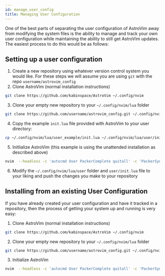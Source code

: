 ```yaml
---
id: manage_user_config
title: Managing User Configuration
---
```


One of the best parts of separating the user configuration of AstroVim away from modifying the system files is the ability to manage and track your own user configuration while maintaining the ability to still get AstroVim updates. The easiest process to do this would be as follows:

## Setting up a user configuration

1. Create a new repository using whatever version control system you would like. For these steps we will assume you are using `git` with the repo `username/astrovim_config`
2. Clone AstroVim (normal installation instructions)

```sh
git clone https://github.com/kabinspace/AstroVim ~/.config/nvim
```

3. Clone your empty new repository to your `~/.config/nvim/lua` folder

```sh
git clone https://github.com/username/astrovim_config.git ~/.config/nvim/lua/user
```

4. Copy the example `init.lua` file provided with AstroVim to your user directory:

```sh
cp ~/.config/nvim/lua/user_example/init.lua ~/.config/nvim/lua/user/init.lua
```

5. Initlialize AstroVim (this example is using the unattended installation as described above)

```sh
nvim  --headless -c 'autocmd User PackerComplete quitall' -c 'PackerSync'
```

6. Modify the `~/.config/nvim/lua/user` folder and `user/init.lua` file to your liking and push the changes you make to your repository

## Installing from an existing User Configuration

If you have already created your user configuration and have it tracked in a repository, then the process of getting your system up and running is very easy:

1. Clone AstroVim (normal installation instructions)

```sh
git clone https://github.com/kabinspace/AstroVim ~/.config/nvim
```

2. Clone your empty new repository to your `~/.config/nvim/lua` folder

```sh
git clone https://github.com/username/astrovim_config.git ~/.config/nvim/lua/user
```

3. Initialize AstroVim

```sh
nvim  --headless -c 'autocmd User PackerComplete quitall' -c 'PackerSync'
```
